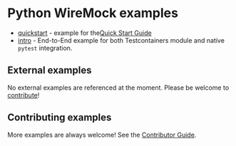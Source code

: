 # Python WireMock examples

- [quickstart](https://github.com/wiremock/python-wiremock/tree/master/examples/quickstart) -
  example for the[Quick Start Guide](./quickstart.md)
- [intro](https://github.com/wiremock/python-wiremock/tree/master/examples/intro) -
  End-to-End example for both Testcontainers module
  and native `pytest` integration.

## External examples

No external examples are referenced at the moment.
Please be welcome to [contribute](./CONTRIBUTING.md)!

## Contributing examples

More examples are always welcome!
See the [Contributor Guide](./CONTRIBUTING.md).
